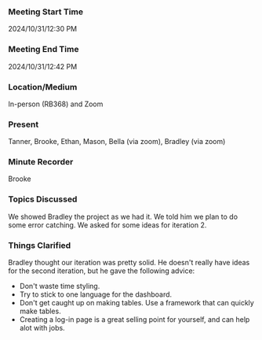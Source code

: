 ### Meeting Start Time

2024/10/31/12:30 PM

### Meeting End Time

2024/10/31/12:42 PM

### Location/Medium

In-person (RB368) and Zoom

### Present

Tanner, Brooke, Ethan, Mason, Bella (via zoom), Bradley (via zoom)

### Minute Recorder

Brooke

### Topics Discussed

We showed Bradley the project as we had it. We told him we plan to do some error catching. We asked for some ideas for iteration 2.

### Things Clarified

Bradley thought our iteration was pretty solid. He doesn't really have ideas for the second iteration, but he gave the following advice:
- Don't waste time styling.
- Try to stick to one language for the dashboard.
- Don't get caught up on making tables. Use a framework that can quickly make tables.
- Creating a log-in page is a great selling point for yourself, and can help alot with jobs.
